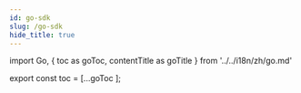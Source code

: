 ```yaml
---
id: go-sdk
slug: /go-sdk
hide_title: true
---
```


import Go, { toc as goToc, contentTitle as goTitle } from '../../i18n/zh/go.md'

<Go />

export const toc = [...goToc ];